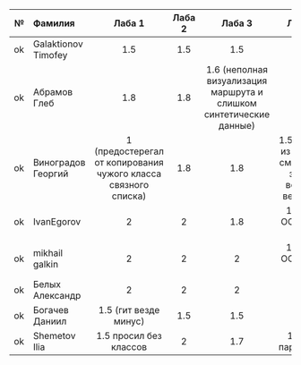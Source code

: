 <div id="header" align="center">
  <div id="main">
  </div>
  
| **№**	| **Фамилия**  	| **Лаба 1** 	| **Лаба 2** 	| **Лаба 3** 	| **Лаба 4** 	|
|------:	|:--------------|:----------:	|:----------:	|:----------:	|:----------:	|
| ok |Galaktionov Timofey|       1.5    	|       1.5    	|       1.5     	|       1.5     	|  
|    ok 	| Абрамов Глеб | 1.8 | 1.8 | 1.6 (неполная визуализация маршрута и слишком синтетические данные) | 1.8 |
|     ok 	| Виноградов Георгий |       1 (предостерегал от копирования чужого класса связного списка)   	|     1.8    	|      1.8   	|    1.5 (какую из версий смотреть? зачем вообще версии?)      	| 
|     ok | IvanEgorov|       2   	|     2 	|      1.8  	|         1 (надо ООП, а не СП)  	| 
|     ok 	| mikhail galkin |       2   	|    2   	|      2	|         1 (надо ООП, а не СП)   	| 
|    ok | Белых Александр |       2   	|     2   	|     2|        2   	| 
|     ok | Богачев Даниил |       1.5 (гит везде минус)   	|     1.5   	|      1.5	|         1.5   	| 
| ok | Shemetov Ilia | 1.5 просил без классов | 2 | 1.7 | 1 не та парадигма |
</div>
